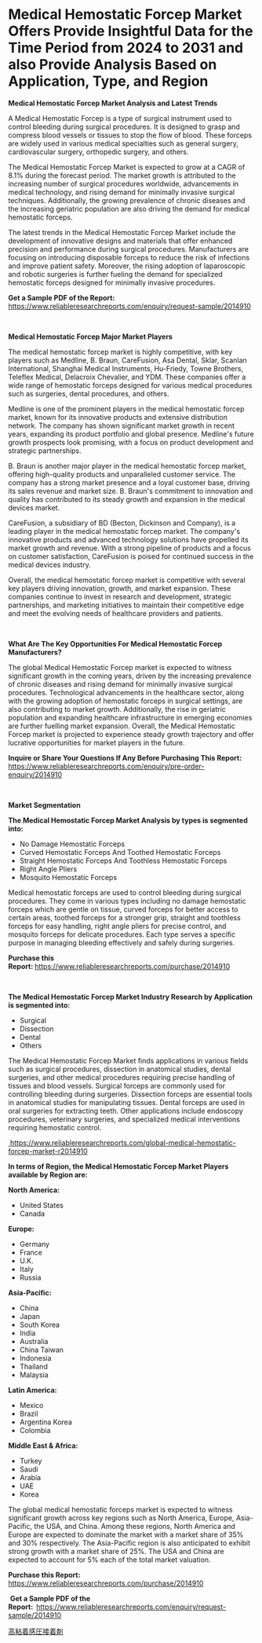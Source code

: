 <p><h1>Medical Hemostatic Forcep Market Offers Provide Insightful Data for the Time Period from 2024 to 2031 and also Provide Analysis Based on Application, Type, and Region</h1></p><p><strong>Medical Hemostatic Forcep Market Analysis and Latest Trends</strong></p>
<p><p>A Medical Hemostatic Forcep is a type of surgical instrument used to control bleeding during surgical procedures. It is designed to grasp and compress blood vessels or tissues to stop the flow of blood. These forceps are widely used in various medical specialties such as general surgery, cardiovascular surgery, orthopedic surgery, and others.</p><p>The Medical Hemostatic Forcep Market is expected to grow at a CAGR of 8.1% during the forecast period. The market growth is attributed to the increasing number of surgical procedures worldwide, advancements in medical technology, and rising demand for minimally invasive surgical techniques. Additionally, the growing prevalence of chronic diseases and the increasing geriatric population are also driving the demand for medical hemostatic forceps.</p><p>The latest trends in the Medical Hemostatic Forcep Market include the development of innovative designs and materials that offer enhanced precision and performance during surgical procedures. Manufacturers are focusing on introducing disposable forceps to reduce the risk of infections and improve patient safety. Moreover, the rising adoption of laparoscopic and robotic surgeries is further fueling the demand for specialized hemostatic forceps designed for minimally invasive procedures.</p></p>
<p><strong>Get a Sample PDF of the Report:&nbsp;</strong> <a href="https://www.reliableresearchreports.com/enquiry/request-sample/2014910">https://www.reliableresearchreports.com/enquiry/request-sample/2014910</a></p>
<p>&nbsp;</p>
<p><strong>Medical Hemostatic Forcep Major Market Players</strong></p>
<p><p>The medical hemostatic forcep market is highly competitive, with key players such as Medline, B. Braun, CareFusion, Asa Dental, Sklar, Scanlan International, Shanghai Medical Instruments, Hu-Friedy, Towne Brothers, Teleflex Medical, Delacroix Chevalier, and YDM. These companies offer a wide range of hemostatic forceps designed for various medical procedures such as surgeries, dental procedures, and others.</p><p>Medline is one of the prominent players in the medical hemostatic forcep market, known for its innovative products and extensive distribution network. The company has shown significant market growth in recent years, expanding its product portfolio and global presence. Medline's future growth prospects look promising, with a focus on product development and strategic partnerships.</p><p>B. Braun is another major player in the medical hemostatic forcep market, offering high-quality products and unparalleled customer service. The company has a strong market presence and a loyal customer base, driving its sales revenue and market size. B. Braun's commitment to innovation and quality has contributed to its steady growth and expansion in the medical devices market.</p><p>CareFusion, a subsidiary of BD (Becton, Dickinson and Company), is a leading player in the medical hemostatic forcep market. The company's innovative products and advanced technology solutions have propelled its market growth and revenue. With a strong pipeline of products and a focus on customer satisfaction, CareFusion is poised for continued success in the medical devices industry.</p><p>Overall, the medical hemostatic forcep market is competitive with several key players driving innovation, growth, and market expansion. These companies continue to invest in research and development, strategic partnerships, and marketing initiatives to maintain their competitive edge and meet the evolving needs of healthcare providers and patients.</p></p>
<p>&nbsp;</p>
<p><strong>What Are The Key Opportunities For Medical Hemostatic Forcep Manufacturers?</strong></p>
<p><p>The global Medical Hemostatic Forcep market is expected to witness significant growth in the coming years, driven by the increasing prevalence of chronic diseases and rising demand for minimally invasive surgical procedures. Technological advancements in the healthcare sector, along with the growing adoption of hemostatic forceps in surgical settings, are also contributing to market growth. Additionally, the rise in geriatric population and expanding healthcare infrastructure in emerging economies are further fuelling market expansion. Overall, the Medical Hemostatic Forcep market is projected to experience steady growth trajectory and offer lucrative opportunities for market players in the future.</p></p>
<p><strong>Inquire or Share Your Questions If Any Before Purchasing This Report:</strong> <a href="https://www.reliableresearchreports.com/enquiry/pre-order-enquiry/2014910">https://www.reliableresearchreports.com/enquiry/pre-order-enquiry/2014910</a></p>
<p>&nbsp;</p>
<p><strong>Market Segmentation</strong></p>
<p><strong>The Medical Hemostatic Forcep Market Analysis by types is segmented into:</strong></p>
<p><ul><li>No Damage Hemostatic Forceps</li><li>Curved Hemostatic Forceps And Toothed Hemostatic Forceps</li><li>Straight Hemostatic Forceps And Toothless Hemostatic Forceps</li><li>Right Angle Pliers</li><li>Mosquito Hemostatic Forceps</li></ul></p>
<p><p>Medical hemostatic forceps are used to control bleeding during surgical procedures. They come in various types including no damage hemostatic forceps which are gentle on tissue, curved forceps for better access to certain areas, toothed forceps for a stronger grip, straight and toothless forceps for easy handling, right angle pliers for precise control, and mosquito forceps for delicate procedures. Each type serves a specific purpose in managing bleeding effectively and safely during surgeries.</p></p>
<p><strong>Purchase this Report:&nbsp;</strong><a href="https://www.reliableresearchreports.com/purchase/2014910">https://www.reliableresearchreports.com/purchase/2014910</a></p>
<p>&nbsp;</p>
<p><strong>The Medical Hemostatic Forcep Market Industry Research by Application is segmented into:</strong></p>
<p><ul><li>Surgical</li><li>Dissection</li><li>Dental</li><li>Others</li></ul></p>
<p><p>The Medical Hemostatic Forcep Market finds applications in various fields such as surgical procedures, dissection in anatomical studies, dental surgeries, and other medical procedures requiring precise handling of tissues and blood vessels. Surgical forceps are commonly used for controlling bleeding during surgeries. Dissection forceps are essential tools in anatomical studies for manipulating tissues. Dental forceps are used in oral surgeries for extracting teeth. Other applications include endoscopy procedures, veterinary surgeries, and specialized medical interventions requiring hemostatic control.</p></p>
<p><a href="https://www.reliableresearchreports.com/global-medical-hemostatic-forcep-market-r2014910">&nbsp;https://www.reliableresearchreports.com/global-medical-hemostatic-forcep-market-r2014910</a></p>
<p><strong>In terms of Region, the Medical Hemostatic Forcep Market Players available by Region are:</strong></p>
<p>
    <p> <strong> North America: </strong>
        <ul>
            <li>United States</li>
            <li>Canada</li>
        </ul>
        </p> 
    <p> <strong> Europe: </strong>
        <ul>
            <li>Germany</li>
            <li>France</li>
            <li>U.K.</li>
            <li>Italy</li>
            <li>Russia</li>
        </ul>
        </p> 
    <p> <strong> Asia-Pacific: </strong>
        <ul>
            <li>China</li>
            <li>Japan</li>
            <li>South Korea</li>
            <li>India</li>
            <li>Australia</li>
            <li>China Taiwan</li>
            <li>Indonesia</li>
            <li>Thailand</li>
            <li>Malaysia</li>
        </ul>
        </p> 
    <p> <strong> Latin America: </strong>
        <ul>
            <li>Mexico</li>
            <li>Brazil</li>
            <li>Argentina Korea</li>
            <li>Colombia</li>
        </ul>
        </p> 
    <p> <strong> Middle East & Africa: </strong>
        <ul>
            <li>Turkey</li>
            <li>Saudi</li>
            <li>Arabia</li>
            <li>UAE</li>
            <li>Korea</li>
        </ul>
    </p>
    </p>
<p><p>The global medical hemostatic forceps market is expected to witness significant growth across key regions such as North America, Europe, Asia-Pacific, the USA, and China. Among these regions, North America and Europe are expected to dominate the market with a market share of 35% and 30% respectively. The Asia-Pacific region is also anticipated to exhibit strong growth with a market share of 25%. The USA and China are expected to account for 5% each of the total market valuation.</p></p>
<p><strong>Purchase this Report: </strong><a href="https://www.reliableresearchreports.com/purchase/2014910">https://www.reliableresearchreports.com/purchase/2014910</a></p>
<p>&nbsp;<strong>Get a Sample PDF of the Report:&nbsp;&nbsp;</strong><a href="https://www.reliableresearchreports.com/enquiry/request-sample/2014910">https://www.reliableresearchreports.com/enquiry/request-sample/2014910</a></p>
<p><strong></strong></p>
<p><p><a href="https://github.com/lababdou/Market-Research-Report-List-4/blob/main/8833695118184.md">高粘着感圧接着剤</a></p></p>